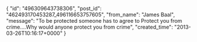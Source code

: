  {
   "id": "496309643738306",
   "post_id": "462493170453287_496116653757605",
   "from_name": "James Baal",
   "message": "To be protected someone has to agree  to Protect you from crime....Why would anyone protect you from crime",
   "created_time": "2013-03-26T10:16:17+0000"
 }
